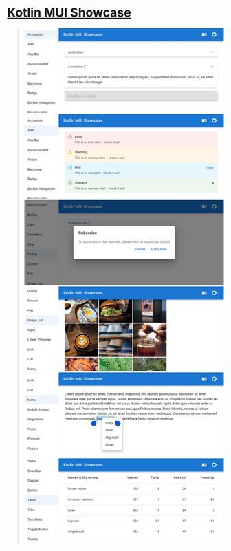 # [Kotlin MUI Showcase](https://vie10.github.io/kotlin-mui-showcase/)

> ![Accordion](.doc/accordion.jpg)
> ![Alert](.doc/alert.jpg)
> ![Dialog](.doc/dialog.jpg)
> ![Image List](.doc/image-list.jpg)
> ![Menu](.doc/menu.jpg)
> ![Table](.doc/table.jpg)
